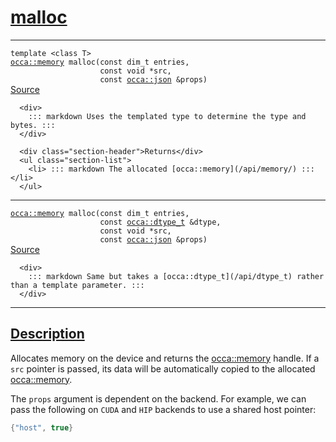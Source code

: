 
<h1 id="malloc">
 <a href="#/api/device/malloc" class="anchor">
   <span>malloc</span>
  </a>
</h1>

<div class="signature">
  <hr>

  
  <div class="definition-container">
    <div class="definition">
      <code><span class="token keyword">template</span> <<span class="token keyword">class</span> <span class="token keyword">T</span>>
<a href="#/api/memory/">occa::memory</a> malloc(<span class="token keyword">const</span> <span class="token keyword">dim_t</span> entries,
                    <span class="token keyword">const</span> <span class="token keyword">void</span> *src,
                    <span class="token keyword">const</span> <a href="#/api/json/">occa::json</a> &props)</code>
      <div class="flex-spacing"></div>
      <a href="https://github.com/libocca/occa/blob/a7d71df6/include/occa/core/device.hpp#L551" target="_blank">Source</a>
    </div>
    <div class="description">

      <div>
        ::: markdown Uses the templated type to determine the type and bytes. :::
      </div>

      <div class="section-header">Returns</div>
      <ul class="section-list">
        <li> ::: markdown The allocated [occa::memory](/api/memory/) ::: </li>
      </ul>
</div>
  </div>

  <hr>

  <div class="definition-container">
    <div class="definition">
      <code><a href="#/api/memory/">occa::memory</a> malloc(<span class="token keyword">const</span> <span class="token keyword">dim_t</span> entries,
                    <span class="token keyword">const</span> <a href="#/api/dtype_t">occa::dtype_t</a> &dtype,
                    <span class="token keyword">const</span> <span class="token keyword">void</span> *src,
                    <span class="token keyword">const</span> <a href="#/api/json/">occa::json</a> &props)</code>
      <div class="flex-spacing"></div>
      <a href="https://github.com/libocca/occa/blob/a7d71df6/include/occa/core/device.hpp#L578" target="_blank">Source</a>
    </div>
    <div class="description">

      <div>
        ::: markdown Same but takes a [occa::dtype_t](/api/dtype_t) rather than a template parameter. :::
      </div>
</div>
  </div>


  <hr>
</div>


<h2 id="description">
 <a href="#/api/device/malloc?id=description" class="anchor">
   <span>Description</span>
  </a>
</h2>

Allocates memory on the device and returns the [occa::memory](/api/memory/) handle.
If a `src` pointer is passed, its data will be automatically copied to the allocated [occa::memory](/api/memory/).

The `props` argument is dependent on the backend.
For example, we can pass the following on `CUDA` and `HIP` backends to use a shared host pointer:

```cpp
{"host", true}
```
